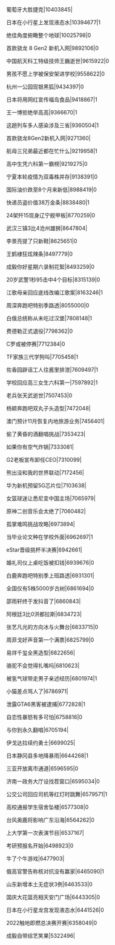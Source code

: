 葡萄牙大胜捷克|10403845|

日本在小行星上发现液态水|10394677|1

绝佳角度俯瞰整个地球|10025798|0

首款骁龙 8 Gen2 新机入网|9892106|0

中国航天科工特级技师王巍逝世|9615922|0

男孩不愿上学被保安架进学校|9558622|0

杭州一公园现银黑狐|9434397|0

日本将用网红宣传福岛食品|9418867|1

王一博拒绝举高高|9366670|1

这趟列车多人感染涉及三省|9360504|1

首款骁龙8Gen2新机入网|9271360|

航母三兄弟最近都在忙什么|9219958|1

高中生凭六科第一霸榜|9219275|0

宁夏本轮疫情为双毒株并存|9138391|0

国际油价跌至8个月来新低|8988419|0

快递员盗价值38万金条|8838480|1

24架歼15现身辽宁舰甲板|8770259|0

武汉三镇3比4沧州雄狮|8647804|

李景亮提了只新鞋|8625651|0

王鹤棣狂炫辣条|8497779|0

成毅你好星期六录制花絮|8493259|0

20岁武警1秒95击中4个目标|8315139|0

江歌母亲回应底线改编江歌案|8163246|1

周深奔跑吧特别季路透|8055000|0

白俄总统称从未吃过汉堡|7808148|1

费德勒正式退役|7798362|0

C罗或被停赛|7712384|0

TF家族三代学狗叫|7705458|1

佐香园辟谣工人往酱里排泄|7609497|1

学校回应高三女生六科第一|7597892|1

老兵张天武逝世|7507453|0

杨颖奔跑吧双丸子头造型|7472048|

澳门预计11月恢复内地旅游业务|7456401|

偷了黄昏的酒翻唱挑战|7353423|

如果你有空气炸锅|7333081|

G2老板宣布卸任CEO|7310099|

熊出没和我的世界联动|7172456|

华为新机预留5G芯片位|7103638|

女篮球迷让悉尼变中国主场|7065979|

原神二创音乐会太绝了|7060482|

孤掌难鸣挑战攻略|6973894|

当毕业论文种在学校外面|6962697|1

eStar晋级挑杯半决赛|6942661|

婚礼司仪上桌吃饭被扣钱|6939676|0

白鹿奔跑吧特别季上班路透|6931301|

全国仅有5株5000岁古树|6861694|0

邵雨轩终于发抖音了|6860843|

阿根廷3比0洪都拉斯|6834723|

张艺凡光的方向冰与火舞台|6833715|0

周菲戈好声音第一个满票|6825799|0

易烊千玺全黑造型|6822656|

骆驼不会觉得扎嘴吗|6810623|

被氢气球带走男子亲述经历|6801974|1

小猫差点骂人了|6786971|

泄露GTA6黑客被逮捕|6772828|1

自恋性暴怒有多可怕|6758816|0

与你到永久翻唱|6705194|

伊戈达拉续约勇士|6699025|

日本静冈县多地降暴雨|6644268|1

三亚开放离市通道|6596595|0

济南一政务大厅设找茬窗口|6595034|0

公交公司回应司机等红灯时跳舞|6579571|1

高校通报学生宿舍坠楼|6577308|0

台风奥鹿将影响广东沿海|6564262|0

上大学第一次表演节目|6537167|

考研预报名开始|6498923|0

牛了个牛游戏|6477903|

俄高官警告称核对抗没有赢家|6465090|1

山东新增本土无症状3例|6463533|0

国庆大花篮亮相天安门广场|6443305|0

日本在小行星龙宫发现液态水|6441526|0

2022触地即燃总决赛开赛|6358049|0

成毅自带综艺笑果|5322496|

